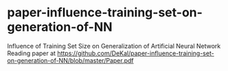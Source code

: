 # paper-influence-training-set-on-generation-of-NN
Influence of Training Set Size on Generalization of Artificial Neural Network
Reading paper at
https://github.com/DeKal/paper-influence-training-set-on-generation-of-NN/blob/master/Paper.pdf
